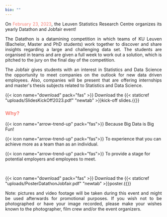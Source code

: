 ```yaml
---
bio: ""
---
```

<p style='text-align: justify;'> On <dim style="color: #F88379"> February 23, 2023</dim>, the Leuven Statistics Research Centre organizes its yearly Datathon and Jobfair event! </p>

<p style='text-align: justify;'> The Datathon is a datamining competition in which teams of KU Leuven (Bachelor, Master and PhD students) work together to discover and share insights regarding a large and challenging data set. The students are organised in teams and are given a full week to work out a solution, which is pitched to the jury on the final day of the competition. </p>

<p style='text-align: justify;'> The Jobfair gives students with an interest in Statistics and Data Science the opportunity to meet companies on the outlook for new data driven employees. Also, companies will be present that are offering internships and master's thesis subjects related to Statistics and Data Science. </p>

{{< icon name="download" pack="fas" >}} Download the {{< staticref "uploads/SlidesKickOff2023.pdf" "newtab" >}}kick-off slides.{{</staticref>}}

<h3 style="color: #F88379"> Why? </h3>

{{< icon name="arrow-trend-up" pack="fas">}} Because Big Data is Big Fun! 

{{< icon name="arrow-trend-up" pack="fas">}} To experience that you can achieve more as a team than as an individual.

{{< icon name="arrow-trend-up" pack="fas">}} To provide a stage for potential employers and employees to meet.

<br/>

{{< icon name="download" pack="fas" >}} Download the {{< staticref "uploads/PosterDatathonJobfair.pdf" "newtab" >}}poster.{{</staticref>}}

<p style='text-align: justify;'> Note: pictures and video footage will be taken during this event and might be used afterwards for promotional purposes. If you wish not to be photographed or have your image recorded, please make your wishes known to the photographer, film crew and/or the event organizers. </p>